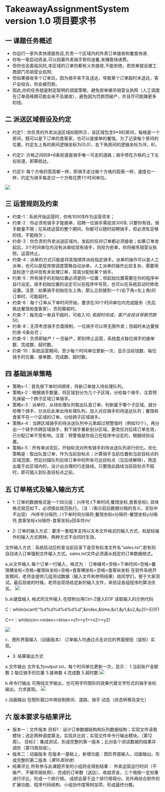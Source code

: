 # TakeawayAssignmentSystem version 1.0 项目要求书

## 一 课题任务概述
* 你运行一家外卖快递服务店,负责一个区域内的外卖订单接收和餐食快递.
* 你有一笔启动资金,可以招募外卖骑手帮你送餐,来赚取快递费。
* 但你也会面临风险,本区域的订单你都有义务接收,不能拒绝，若拒单就会被工商部门吊销营业执照;
* 但如果接收多个订单后，因为骑手来不及送达，导致某个订单超时未送达，客户会投诉，你会被罚款。
* 因此,你的任务就是制定聪明的调度策略，避免拒单被吊销营业执照（人工调度在订单高峰期可能会来不及接收），避免因为罚款而破产，并且尽可能赚更多的钱。

## 二 派送区域假设及约定
* 约定1：你负责的外卖派送区域如图所示，该区域包含9*9的房间，每格是一个房间，既可以是下订单的食客家，也可以是接单的餐馆。为了记录每个房间的位置，约定左上角的房间逻辑坐标为(0,0)，右下角房间的逻辑坐标为(8，8)。

* 约定2: 方格之间的8*8条街道是骑手唯一可走的道路；骑手停在方格的上下左右街道，即算抵达。

* 约定3: 每个方格的宽高都一样，即骑手走过每个方格的距离一样，速度也一样，约定为骑手每走过一个方格花费1个时间单位。

![](https://ws2.sinaimg.cn/large/006tNc79ly1g2bi8xy4paj30da0c6jt0.jpg)

## 三 运营规则及约束
* 约束-1：系统开始运营时，你有1000$作为运营资本；
* 约束-2：你必须有骑手才能接单，招聘一位骑手需投资300$; 只要你有钱，骑手数量不限；在系统运营的整个期间，你都可以随时招聘骑手，但必须有足够的钱，不能拖欠；
* 约束-3：你负责的外卖派送区域内，发起的任何订单都必须接收；如果订单发起后，3个时间单位内没有派单给现有骑手，则视为拒单，你将被吊销营业执照，运营终止。
* 约束-4：派单的方式只能是将其按顺序派给指定骑手。派单的操作可以是人工派单，也可以是程序按调度策略自动派单。人工派单的操作比较复杂，需要用鼠标逐个选中现有未处理订单，将其分配给某个骑手。
* 约束-5：所有骑手的初始位置必须是同一位置；但起始位置需要在你的程序中自行设定。骑手初始位置的设定可以在程序中写死，也可以在系统启动时修改设置。注意：如果骑手初始在左上角，那么立刻接到一个(右下角>左上角)的订单时，可能超时。
* 约束-6：每个订单从下单时间开始，要求在30个时间单位内完成服务（先后抵达餐馆和食客家），否则算超时。
* 约束-7：每完成一单且不超时，可收入10$; 若超时完成，客户会投诉导致罚款50$;
* 约束-8：无须考虑骑手负载限制，一位骑手可以带无限外卖；但超时未达要按约束-6条处罚；
* 约束-9：负债即破产！一旦破产，即刻停止运营，系统盘点每位骑手的接单数、完成数、超时数。
* 约束-10：系统运营期间，至少每个时间单位更新一次，显示当前钱数、每位骑手的位置、接单数、完成数、超时数。

## 四 基础派单策略
* 策略x-1：首先按下单时间顺序，将新订单放入待处理队列。
* 策略x-2：根据骑手数量，将区域划分为几个子区域，分给每个骑手，注意预先保留一个跨子区域订单骑手。
* 策略x-3：派单时，从待处理队列取出队首订单，判断属于哪个子区域，就分给哪个骑手，分派后此单出待处理队列，加入对应骑手的待送达队列；餐馆和食客不在一个区域的订单，分给跨子区域骑手。
* 策略x-4：当跨区域骑手的待派送队列中元素超过预警值时（例如10个），再分出一个骑手作跨区域骑手，剩下骑手重新划分区域，更改仅对后续订单生效，已分配订单不受影响。注意：预警值是你自己在程序中设定的，根据经验设置。
* 策略x-5：所有单派完后，开始轮流对所有骑手的待派送队列进行优化。优化策略是：取出队首订单，作为当前目标点；计算骑手当前位置和当前目标点的区域范围，然后扫描队列后续订单中的所有可达目标点（见后续解释），筛选出属于此区域内的，设计出合理的行走路线，只要按此路线当前目标点不超时，即可插入到队首目标点之前。

## 五 订单格式及输入输出方式
* 1: 订单的数据格式是一个四元组：(n序号,t下单时间,餐馆坐标,食客坐标);
具体格式规范如下，必须按此规范执行。（注：/表示前后数据分隔的含义，实际中不出现）
/N序号分隔符, / t下单时间分隔符,餐馆坐标x分隔符-餐馆坐标y分隔符,食客坐标x分隔符-食客坐标y回车符/n/

* 2: 订单的输入方式：要求一套程序支持以文本文件格式的输入方式，和鼠标操作的输入方式两种。两种方式不会同时生效。

文件输入方式：系统启动后检查当前目录下是否有标准文件名“sales.txt”,若有则自动进入订单强制文件输入方式。sales.txt文件必须遵从规定的订单数据格式。

a.从文件输入
每个订单一行输入，格式为：
订单编号<空格>下单时间<空格>餐馆横坐标<空格>餐馆纵坐标<空格>食客横坐标<空格>食客纵坐标
在软件系统开发期间，老师会提供几组测试数据（输入文件和参照结果）给同学们，便于大家测试。最后验收的时候，老师会现场给定新的输入文件，来验证各组程序的算法优劣。
![](https://ws2.sinaimg.cn/large/006tNc79ly1g2bi31udfjj30y00iatau.jpg)

b.从键盘输入
格式同文件输入
在控制台用Ctrl-Z键入EOF
读取输入的示例代码

C：while(scanf(“%d%d%d%d%d%d”,&index,&time,&x1,&y1,&x2,&y2)!=EOF)

C++：while(cin>>index>>time>>x1>>y1>>x2>>y2)

![](https://ws1.sinaimg.cn/large/006tNc79ly1g2bi323tfhj30y00hqq3l.jpg)

c．图形界面输入（动画版本）
订单输入均通过点击对应的界面按钮（鼠标）实现。

* 3: 结果输出方式

a.文件输出
文件名为output.txt，每个时间单位更新一次，显示：
1.当前账户金额数
2.每位骑手的位置
3.接单数
4.完成数
5.超时数 
![](https://ws2.sinaimg.cn/large/006tNc79ly1g2bi32c00tj30y00iagq6.jpg)

b.命令行输出
可用纯文字输出，也可用字符图形的效果代替文字形式的骑手坐标输出。力求直观。
![](https://ws2.sinaimg.cn/large/006tNc79ly1g2bi31yr5ij30y00i80uf.jpg)

c.动画输出
在图形窗口中用绘制房间、道路、骑手
动态（状态转移及变化）

## 六 版本要求与结果评比
* 版本一：文件版本
目标1：设计订单数据结构和队列数据结构；实现文件读取模块；选定两种调度算法，实现并比较；实现文件命令行输出模块。（第12周）。
目标2：集成测试，形成完整的第一版本；比对各个测试数据的结果并调优（第13周验收）。
* 版本二：动画版本
在版本一基础上，新增功能：图形界面输入，动画输出。形成完整的第二版本（*第16周验收*）
* 结果评比
所有参与此课题开发的小组将会得到结果：
外卖运营运行时间（不破产、不被吊销执照）、完成的订单数（送达）、收益资金，三个值按一定权重进行评比，形成一个排行榜。
成绩会基于这个排行榜得分。另外再综合软件的扩展功能、程序代码结构、小组协作度等附加项，形成最终分数。
